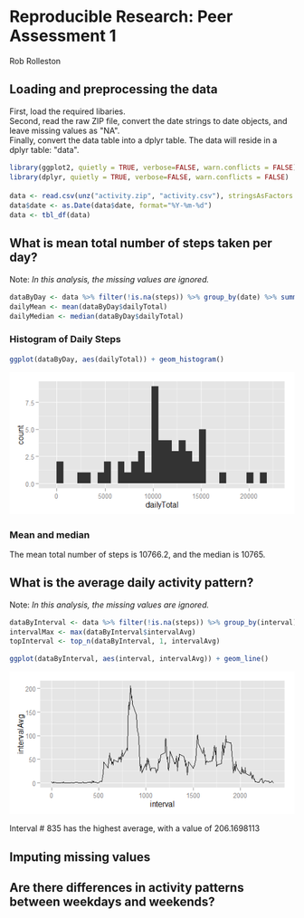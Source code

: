 # Reproducible Research: Peer Assessment 1
Rob Rolleston  


## Loading and preprocessing the data
First, load the required libaries.  
Second, read the raw ZIP file, convert the date strings to date objects, and leave missing values as "NA".  
Finally, convert the data table into a dplyr table.
The data will reside in a dplyr table: "data".

```r
library(ggplot2, quietly = TRUE, verbose=FALSE, warn.conflicts = FALSE)
library(dplyr, quietly = TRUE, verbose=FALSE, warn.conflicts = FALSE)

data <- read.csv(unz("activity.zip", "activity.csv"), stringsAsFactors = FALSE)
data$date <- as.Date(data$date, format="%Y-%m-%d")
data <- tbl_df(data)
```


## What is mean total number of steps taken per day?
Note: *In this analysis, the missing values are ignored.*

```r
dataByDay <- data %>% filter(!is.na(steps)) %>% group_by(date) %>% summarize(dailyTotal=sum(steps))
dailyMean <- mean(dataByDay$dailyTotal)
dailyMedian <- median(dataByDay$dailyTotal)
```
### Histogram of Daily Steps

```r
ggplot(dataByDay, aes(dailyTotal)) + geom_histogram()
```

![](figure/dailyHistogram-1.png) 

### Mean and median
The mean total number of steps is 10766.2, and the median is 10765.

## What is the average daily activity pattern?
Note: *In this analysis, the missing values are ignored.*

```r
dataByInterval <- data %>% filter(!is.na(steps)) %>% group_by(interval) %>% summarize(intervalAvg=mean(steps))
intervalMax <- max(dataByInterval$intervalAvg)
topInterval <- top_n(dataByInterval, 1, intervalAvg)
```

```r
ggplot(dataByInterval, aes(interval, intervalAvg)) + geom_line()
```

![](figure/intervalLinegraph-1.png) 

Interval # 835 has the highest average, with a value of 206.1698113

## Imputing missing values



## Are there differences in activity patterns between weekdays and weekends?



